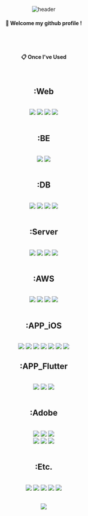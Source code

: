 
<div align="center"> 

![header](https://capsule-render.vercel.app/api?type=waving&color=gradient&height=120&animation=fadeIn&section=footer&text=🐶&fontAlign=50)
  
####  :wave: Welcome my github profile !

 <br/>
 <br/>
  
####  :clipboard: Once I've Used 
  
 <br/>
  
##  :Web
  
 <br/>
  
<img src="https://img.shields.io/badge/HTML5-E34F26?style=for-the-badge&logo=HTML5&logoColor=white">
<img src="https://img.shields.io/badge/CSS3-1572B6?style=for-the-badge&logo=CSS3&logoColor=white">
<img src="https://img.shields.io/badge/JavaScript-F7DF1E?style=for-the-badge&logo=JavaScript&logoColor=white">
<img src="https://img.shields.io/badge/JQuery-0769AD?style=for-the-badge&logo=JQuery&logoColor=white">
   
  <br/>
  <br/>
  
##  :BE
  
  <br/> 
  
<img src="https://img.shields.io/badge/PHP-777BB4?style=for-the-badge&logo=PHP&logoColor=white"> 
<img src="https://img.shields.io/badge/Python-3776AB?style=for-the-badge&logo=Python&logoColor=white">
  
  <br/>
  <br/>
  
##  :DB
  
  <br/> 
  
<img src="https://img.shields.io/badge/MySQL-4479A1?style=for-the-badge&logo=MySQL&logoColor=white">
<img src="https://img.shields.io/badge/SQLite-003B57?style=for-the-badge&logo=SQLite&logoColor=white">
<img src="https://img.shields.io/badge/MariaDB-003545?style=for-the-badge&logo=MariaDB&logoColor=white">
<img src="https://img.shields.io/badge/MongoDB-47A248?style=for-the-badge&logo=MongoDB&logoColor=white">
  
  <br/>
  <br/>

##  :Server
  
  <br/> 
  
<img src="https://img.shields.io/badge/Linux-FCC624?style=for-the-badge&logo=Linux&logoColor=white">
<img src="https://img.shields.io/badge/Ubuntu-E95420?style=for-the-badge&logo=Ubuntu&logoColor=white">
<img src="https://img.shields.io/badge/Nginx-009639?style=for-the-badge&logo=Nginx&logoColor=white">
<img src="https://img.shields.io/badge/Apache-D22128?style=for-the-badge&logo=Apache&logoColor=white">
  
  <br/>
  <br/>
  
##  :AWS
  
  <br/> 
  
<img src="https://img.shields.io/badge/Amazon AWS-232F3E?style=for-the-badge&logo=Amazon AWS&logoColor=white">
<img src="https://img.shields.io/badge/Amazon EC2-FF9900?style=for-the-badge&logo=Amazon EC2&logoColor=white">
<img src="https://img.shields.io/badge/Amazon S3-569A31?style=for-the-badge&logo=Amazon S3&logoColor=white">
<img src="https://img.shields.io/badge/Amazon RDS-527FFF?style=for-the-badge&logo=Amazon RDS&logoColor=white">
  
  <br/>
  <br/>
 
##  :APP_iOS
  
  <br/>   
  
<img src="https://img.shields.io/badge/iOS-000000?style=for-the-badge&logo=iOS&logoColor=white">
<img src="https://img.shields.io/badge/Swift-F05138?style=for-the-badge&logo=Swift&logoColor=white">
<img src="https://img.shields.io/badge/UIKit-2396F3?style=for-the-badge&logo=UIKit&logoColor=white">
<img src="https://img.shields.io/badge/CocoaPods-EE3322?style=for-the-badge&logo=CocoaPods&logoColor=white">
<img src="https://img.shields.io/badge/XCode-147EFB?style=for-the-badge&logo=XCode&logoColor=white">
<img src="https://img.shields.io/badge/Realm-39477F?style=for-the-badge&logo=Realm&logoColor=white">
<img src="https://img.shields.io/badge/Heroku-430098?style=for-the-badge&logo=Heroku&logoColor=white">
  
##  :APP_Flutter
  
  <br/>   
  
<img src="https://img.shields.io/badge/Flutter-02569B?style=for-the-badge&logo=Flutter&logoColor=white">
<img src="https://img.shields.io/badge/Dart-0175C2?style=for-the-badge&logo=Dart&logoColor=white">
<img src="https://img.shields.io/badge/Android Studio-3DDC84?style=for-the-badge&logo=Android Studio&logoColor=white">
  
  <br/>
  <br/>
  
##  :Adobe
  
  <br/>    
  
<img src="https://img.shields.io/badge/Adobe-FF0000?style=for-the-badge&logo=Adobe&logoColor=white">
<img src="https://img.shields.io/badge/Adobe XD-FF61F6?style=for-the-badge&logo=Adobe XD&logoColor=white">  
<img src="https://img.shields.io/badge/Adobe Photoshop-31A8FF?style=for-the-badge&logo=Adobe Photoshop&logoColor=white"> <br/>
<img src="https://img.shields.io/badge/Adobe Illustrator-FF9A00?style=for-the-badge&logo=Adobe Illustrator&logoColor=white"> 
<img src="https://img.shields.io/badge/Adobe Premiere Pro-9999FF?style=for-the-badge&logo=Adobe Premiere Pro&logoColor=white"> 
<img src="https://img.shields.io/badge/Adobe After Effects-9999FF?style=for-the-badge&logo=Adobe After Effects&logoColor=white"> 
  
   <br/>
   <br/>
  
##  :Etc.
  
  <br/>   
  
<img src="https://img.shields.io/badge/Git-F05032?style=for-the-badge&logo=Git&logoColor=white"> 
<img src="https://img.shields.io/badge/Oracle-F80000?style=for-the-badge&logo=Oracle&logoColor=white"> 
<img src="https://img.shields.io/badge/Eclipse-2C2255?style=for-the-badge&logo=Eclipse%20IDE&logoColor=white">
<img src="https://img.shields.io/badge/VSCode-007ACC?style=for-the-badge&logo=VisualStudioCode&logoColor=white">
<img src="https://img.shields.io/badge/Figma-F24E1E?style=for-the-badge&logo=Figma&logoColor=white">
  
  <br/>
  <br/> 
 
<!-- #### :pencil2: Study log -->

![](https://github-profile-summary-cards.vercel.app/api/cards/profile-details?username=kennethJeong&theme=2077)
